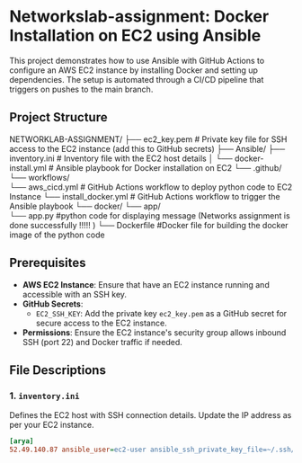 # Networkslab-assignment: Docker Installation on EC2 using Ansible

This project demonstrates how to use Ansible with GitHub Actions to configure an AWS EC2 instance by installing Docker and setting up dependencies. The setup is automated through a CI/CD pipeline that triggers on pushes to the main branch.

## Project Structure

NETWORKLAB-ASSIGNMENT/ 
├── ec2_key.pem # Private key file for SSH access to the EC2 instance (add this to GitHub secrets)
├── Ansible/ 
    ├── inventory.ini # Inventory file with the EC2 host details 
    │ 
    └── docker-install.yml # Ansible playbook for Docker installation on EC2 
└── .github/ 
    └── workflows/  
        └── aws_cicd.yml # GitHub Actions workflow to deploy python code to EC2 Instance 
        └── install_docker.yml # GitHub Actions workflow to trigger the Ansible playbook
└── docker/ 
    └── app/  
        └── app.py #python code for displaying message (Networks assignment is done successfully !!!!! )
    └── Dockerfile #Docker file for building the docker image of the python code

## Prerequisites

- **AWS EC2 Instance**: Ensure that have an EC2 instance running and accessible with an SSH key.
- **GitHub Secrets**:
  - `EC2_SSH_KEY`: Add the private key `ec2_key.pem` as a GitHub secret for secure access to the EC2 instance.
- **Permissions**: Ensure the EC2 instance's security group allows inbound SSH (port 22) and Docker traffic if needed.

## File Descriptions

### 1. `inventory.ini`

Defines the EC2 host with SSH connection details. Update the IP address as per your EC2 instance.

```ini
[arya]
52.49.140.87 ansible_user=ec2-user ansible_ssh_private_key_file=~/.ssh/id_rsa

